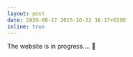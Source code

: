 ```yaml
---
layout: post
date: 2020-08-17 2015-10-22 16:17+0200
inline: true
---
```


The website is in progress.... :construction_worker:
